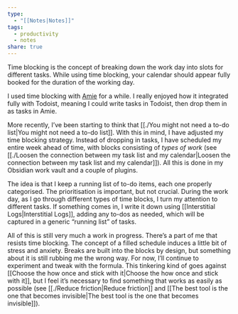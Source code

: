 ```yaml
---
type:
  - "[[Notes|Notes]]"
tags:
  - productivity
  - notes
share: true
---
```


Time blocking is the concept of breaking down the work day into slots for different tasks. While using time blocking, your calendar should appear fully booked for the duration of the working day.

I used time blocking with [Amie](https://amie.so) for a while. I really enjoyed how it integrated fully with Todoist, meaning I could write tasks in Todoist, then drop them in as tasks in Amie.

More recently, I’ve been starting to think that [[./You might not need a to-do list|You might not need a to-do list]]. With this in mind, I have adjusted my time blocking strategy. Instead of dropping in tasks, I have scheduled my entire week ahead of time, with blocks consisting of _types of work_ (see [[./Loosen the connection between my task list and my calendar|Loosen the connection between my task list and my calendar]]). All this is done in my Obsidian work vault and a couple of plugins.

The idea is that I keep a running list of to-do items, each one properly categorised. The prioritisation is important, but not crucial. During the work day, as I go through different types of time blocks, I turn my attention to different tasks. If something comes in, I write it down using [[Interstitial Logs|Interstitial Logs]], adding any to-dos as needed, which will be captured in a generic “running list” of tasks.

All of this is still very much a work in progress. There’s a part of me that resists time blocking. The concept of a filled schedule induces a little bit of stress and anxiety. Breaks are built into the blocks by design, but something about it is still rubbing me the wrong way. For now, I’ll continue to experiment and tweak with the formula. This tinkering kind of goes against [[Choose the how once and stick with it|Choose the how once and stick with it]], but I feel it’s necessary to find something that works as easily as possible (see [[./Reduce friction|Reduce friction]] and [[The best tool is the one that becomes invisible|The best tool is the one that becomes invisible]]).